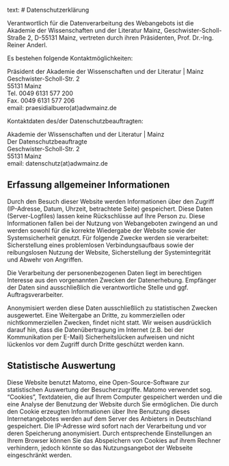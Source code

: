 text: # Datenschutzerklärung

Verantwortlich für die Datenverarbeitung des Webangebots ist die Akademie der Wissenschaften und der Literatur Mainz, Geschwister-Scholl-Straße 2, D-55131 Mainz, vertreten durch ihren Präsidenten, Prof. Dr.-Ing. Reiner Anderl.

Es bestehen folgende Kontaktmöglichkeiten:

Präsident der Akademie der Wissenschaften und der Literatur | Mainz<br/>
Geschwister-Scholl-Str. 2<br/>
55131 Mainz<br/>
Tel. 0049 6131 577 200<br/>
Fax. 0049 6131 577 206<br/>
email: praesidialbuero(at)adwmainz.de

Kontaktdaten des/der Datenschutzbeauftragten:

Akademie der Wissenschaften und der Literatur | Mainz<br/>
Der Datenschutzbeauftragte<br/>
Geschwister-Scholl-Str. 2<br/>
55131 Mainz<br/>
email: datenschutz(at)adwmainz.de

## Erfassung allgemeiner Informationen

Durch den Besuch dieser Website werden Informationen über den Zugriff (IP-Adresse, Datum, Uhrzeit, betrachtete Seite) gespeichert. Diese Daten (Server-Logfiles) lassen keine Rückschlüsse auf Ihre Person zu. Diese Informationen fallen bei der Nutzung von Webangeboten zwingend an und werden sowohl für die korrekte Wiedergabe der Website sowie der Systemsicherheit genutzt. Für folgende Zwecke werden sie verarbeitet: Sicherstellung eines problemlosen Verbindungsaufbaus sowie der reibungslosen Nutzung der Website, Sicherstellung der Systemintegrität und Abwehr von Angriffen.

Die Verarbeitung der personenbezogenen Daten liegt im berechtigen Interesse aus den vorgenannten Zwecken der Datenerhebung. Empfänger der Daten sind ausschließlich die verantwortliche Stelle und ggf. Auftragsverarbeiter.

Anonymisiert werden diese Daten ausschließlich zu statistischen Zwecken ausgewertet. Eine Weitergabe an Dritte, zu kommerziellen oder nichtkommerziellen Zwecken, findet nicht statt. Wir weisen ausdrücklich darauf hin, dass die Datenübertragung im Internet (z.B. bei der Kommunikation per E-Mail) Sicherheitslücken aufweisen und nicht lückenlos vor dem Zugriff durch Dritte geschützt werden kann.

## Statistische Auswertung

Diese Website benutzt Matomo, eine Open-Source-Software zur statistischen Auswertung der Besucherzugriffe. Matomo verwendet sog. “Cookies”, Textdateien, die auf Ihrem Computer gespeichert werden und die eine Analyse der Benutzung der Website durch Sie ermöglichen. Die durch den Cookie erzeugten Informationen über Ihre Benutzung dieses Internetangebotes werden auf dem Server des Anbieters in Deutschland gespeichert. Die IP-Adresse wird sofort nach der Verarbeitung und vor deren Speicherung anonymisiert. Durch entsprechende Einstellungen an Ihrem Browser können Sie das Abspeichern von Cookies auf ihrem Rechner verhindern, jedoch könnte so das Nutzungsangebot der Webseite eingeschränkt werden.
